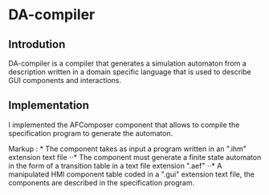 # DA-compiler

## Introdution 
DA-compiler is a compiler that generates a simulation automaton from a description written in a domain specific language that is used to describe GUI components and interactions.

## Implementation
I implemented the AFComposer component that allows to compile the specification program to generate the automaton.

Markup : * The component takes as input a program written in an ".ihm" extension text file
⋅⋅* The component must generate a finite state automaton in the form of a transition table in a text file extension ".aef"
⋅⋅* A manipulated HMI component table coded in a ".gui" extension text file, the components are described in the specification program.

